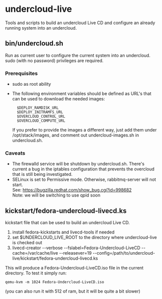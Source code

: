 # undercloud-live

Tools and scripts to build an undercloud Live CD and configure an already
running system into an undercloud.

## bin/undercloud.sh
Run as current user to configure the current system into an undercloud.
sudo (with no password) privileges are required.

### Prerequisites
* sudo as root ability
* The following environment variables should be defined as URL's that can be
  used to download the needed images:

        $DEPLOY_RAMDISK_URL
        $DEPLOY_INITRAMFS_URL
        $OVERCLOUD_CONTROL_URL
        $OVERCLOUD_COMPUTE_URL

  If you prefer to provide the images a different way, just add them under
  /opt/stack/images, and comment out undercloud-images.sh in undercloud.sh.

### Caveats
* The firewalld service will be shutdown by undercloud.sh.  There's current a
  bug in the iptables configuration that prevents the overcloud that is still
  being investigated.
* SELinux is set to Permissive mode.  Otherwise, rabbitmq-server will not
  start.  
  See: https://bugzilla.redhat.com/show_bug.cgi?id=998682  
  Note: we will be switching to use qpid soon

## kickstart/fedora-undercloud-livecd.ks
kickstart file that can be used to build an undercloud Live CD.

1. install fedora-kickstarts and livecd-tools if needed
1. set $UNDERCLOUD_LIVE_ROOT to the directory where undercloud-live is checked out
1. livecd-creator --verbose  --fslabel=Fedora-Undercloud-LiveCD --cache=/var/cache/live --releasever=19 --config=/path/to/undercloud-live/kickstart/fedora-undercloud-livecd.ks

This will produce a Fedora-Undercloud-LiveCD.iso file in the current directory.
To test it simply run:

    qemu-kvm -m 1024 Fedora-Undercloud-LiveCD.iso 
(you can also run it with 512 of ram, but it will be quite a bit slower)

